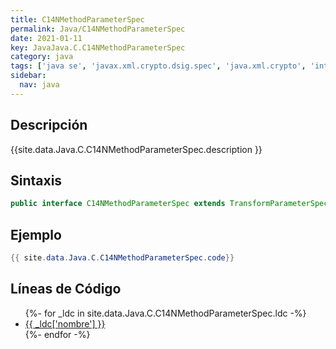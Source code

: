 ```yaml
---
title: C14NMethodParameterSpec
permalink: Java/C14NMethodParameterSpec
date: 2021-01-11
key: JavaJava.C.C14NMethodParameterSpec
category: java
tags: ['java se', 'javax.xml.crypto.dsig.spec', 'java.xml.crypto', 'interface java', 'Java 1.6']
sidebar: 
  nav: java
---
```


## Descripción
{{site.data.Java.C.C14NMethodParameterSpec.description }}

## Sintaxis
~~~java
public interface C14NMethodParameterSpec extends TransformParameterSpec
~~~

## Ejemplo
~~~java
{{ site.data.Java.C.C14NMethodParameterSpec.code}}
~~~

## Líneas de Código
<ul>
{%- for _ldc in site.data.Java.C.C14NMethodParameterSpec.ldc -%}
   <li>
       <a href="{{_ldc['url'] }}">{{ _ldc['nombre'] }}</a>
   </li>
{%- endfor -%}
</ul>

